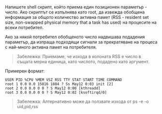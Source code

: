 Напишете shell скрипт, който приема един позиционен параметър - число. Ако скриптът
се изпълнява като root, да извежда обобщена информация за общото количество активна памет (RSS - resident set size, non-swapped physical memory that a task has used) на процесите на всеки потребител.

Ако за някой потребител обобщеното число надвишава подадения параметър, да изпраща подходящи
сигнали за прекратяване на процеса с най-много активна памет на потребителя.

> Забележка: Приемаме, че изхода в колоната RSS е число в същата мерна единица, като числото, подадено като аргумент.

Примерен формат:
```
USER PID %CPU %MEM VSZ RSS TTY STAT START TIME COMMAND
root 1 0.0 0.0 15816 1884 ? Ss May12 0:03 init [2]
root 2 0.0 0.0 0 0 ? S May12 0:00 [kthreadd]
root 3 0.0 0.0 0 0 ? S May12 0:02 [ksoftirqd/0]
```

> Забележка: Алтернативно може да ползвате изхода от ps -e -o uid,pid,rss
